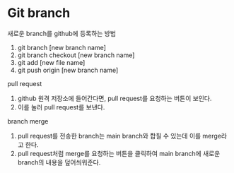 # Git branch

새로운 branch를 github에 등록하는 방법
1. git branch [new branch name]
2. git branch checkout [new branch name]
3. git add [new file name]
4. git push origin [new branch name]

pull request
1. github 원격 저장소에 들어간다면, pull request를 요청하는 버튼이 보인다.
2. 이를 눌러 pull request를 보낸다.

branch merge
1. pull request를 전송한 branch는 main branch와 합칠 수 있는데 이를 merge라고 한다.
2. pull request처럼 merge를 요청하는 버튼을 클릭하여 main branch에 새로운 branch의 내용을 덮어씌워준다.